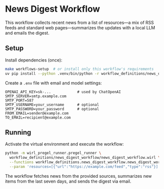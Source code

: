 # News Digest Workflow

This workflow collects recent news from a list of resources—a mix of RSS feeds and standard web pages—summarizes the updates with a local LLM and emails the digest.

## Setup

Install dependencies (once):

```bash
make workflows-setup  # or install only this workflow's requirements
uv pip install --python .venv/bin/python -r workflow_definitions/news_digest_workflow/requirements.txt
```

Create a `.env` file with email and model settings:

```
OPENAI_API_KEY=sk-...            # used by ChatOpenAI
SMTP_SERVER=smtp.example.com
SMTP_PORT=587
SMTP_USERNAME=your_username      # optional
SMTP_PASSWORD=your_password      # optional
FROM_EMAIL=sender@example.com
TO_EMAIL=recipient@example.com
```

## Running

Activate the virtual environment and execute the workflow:

```bash
python -m wirl_pregel_runner.pregel_runner \
  workflow_definitions/news_digest_workflow/news_digest_workflow.wirl \
  --functions workflow_definitions.news_digest_workflow.news_digest_workflow \
  --param 'resources=[{"url":"https://example.com/feed","type":"rss"}]'
```

The workflow fetches news from the provided sources, summarizes new items from the last seven days, and sends the digest via email.
